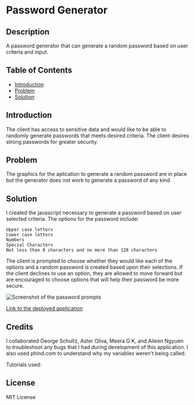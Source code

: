 # Password Generator

## Description

A password generator that can generate a random password based on user criteria and input.

## Table of Contents

- [Introduction](#introduction)
- [Problem](#problem)
- [Solution](#solution)

## Introduction

The client has access to sensitive data and would like to be able to randomly generate passwords that meets desired criteria. The client desires strong passwords for greater security.

## Problem

The graphics for the aplication to generate a random password are in place but the generator does not work to generate a password of any kind.

## Solution

I created the javascript necessary to generate a password based on user selected criteria. The options for the password include:

    Upper case letters
    Lower case letters
    Numbers
    Special Characters
    Not less than 8 characters and no more than 128 characters

The client is prompted to choose whether they would like each of the options and a random password is created based upon their selections. If the client declines to use an option, they are allowed to move forward but are encouraged to choose options that will help their password be more secure.

![Screenshot of the password prompts](assets/screenshot.png)

[Link to the deployed application](https://ktetsuyama.github.io/Janken/)

## Credits

I collaborated George Schultz, Aster Oliva, Meera G K, and Aileen Ngyuen to troubleshoot any bugs that I had during development of this application. I also used phind.com to understand why my variables weren't being called. 

Tutorials used:

## License

MIT License
